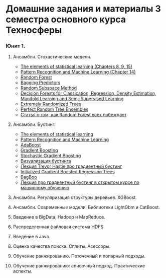 # Домашние задания и материалы 3 семестра основного курса Техносферы

### Юнит 1.

1. Ансамбли. Стохастические модели.

	* [The elements of statistical learning (Chapters 8, 9, 15)](https://web.stanford.edu/~hastie/ElemStatLearn/printings/ESLII_print12.pdf)
	* [Pattern Recognition and Machine Learning (Chapter 14)](http://users.isr.ist.utl.pt/~wurmd/Livros/school/Bishop%20-%20Pattern%20Recognition%20And%20Machine%20Learning%20-%20Springer%20%202006.pdf)
	* [Random Forest](https://www.stat.berkeley.edu/~breiman/randomforest2001.pdf)
	* [Bagging Predictors](http://statistics.berkeley.edu/sites/default/files/tech-reports/421.pdf)
	* [Random Subspace Method](http://rduin.nl/papers/paa_02_bagging.pdf)
	* [Decision Forests for Classication, Regression, Density Estimation, Manifold Learning and Semi-Supervised Learning](https://www.microsoft.com/en-us/research/wp-content/uploads/2016/02/decisionForests_MSR_TR_2011_114.pdf)
	* [Extremely Randomized Trees](http://www.montefiore.ulg.ac.be/~ernst/uploads/news/id63/extremely-randomized-trees.pdf)
	* [Perfect Random Tree Ensembles](http://citeseerx.ist.psu.edu/viewdoc/download?doi=10.1.1.232.2940&rep=rep1&type=pdf)
	* [Статья о том, как Random Forest всех побеждает](http://www.jmlr.org/papers/volume15/delgado14a/delgado14a.pdf)

2. Ансамбли. Бустинг.

	* [The elements of statistical learning](https://web.stanford.edu/~hastie/ElemStatLearn/printings/ESLII_print12.pdf)
	* [Pattern Recognition and Machine Learning](http://users.isr.ist.utl.pt/~wurmd/Livros/school/Bishop%20-%20Pattern%20Recognition%20And%20Machine%20Learning%20-%20Springer%20%202006.pdf)
	* [AdaBoost](http://www.face-rec.org/algorithms/Boosting-Ensemble/decision-theoretic_generalization.pdf)
	* [Gradient Boosting](http://statweb.stanford.edu/~jhf/ftp/trebst.pdf)
	* [Stochastic Gradient Boosting](https://statweb.stanford.edu/~jhf/ftp/stobst.pdf)
	* [Визуализация бустинга](http://arogozhnikov.github.io/2016/06/24/gradient_boosting_explained.html)
	* [Лекция Trevor Hastie про градиентный бустинг](https://www.youtube.com/watch?v=wPqtzj5VZus)
	* [Initialized Gradient Boosted Regression Trees](http://proceedings.mlr.press/v14/mohan11a/mohan11a.pdf)
	* [BagBoo](http://download.yandex.ru/company/a_scalable_hybrid_bagging_the_boosting_model.pdf)
	* [Лекция про градиентный бустинг в открытом курсе по машинному обучению](https://habrahabr.ru/company/ods/blog/327250/)

3. Ансамбли. Регуляризация структуры деревьев. XGBoost.

4. Ансамбли. Современные модели. Библиотеки LightGbm и CatBoost.

5. Введение в BigData, Hadoop и MapReduce.

6. Распределенная файловая система HDFS.

7. Введение в Java.

8. Оценка качества поиска. Сплиты. Асессоры.

9. Обучение ранжированию. Поточечный и попарный подходы.

10. Обучение ранжированию: списочный подход. Практические аспекты.
